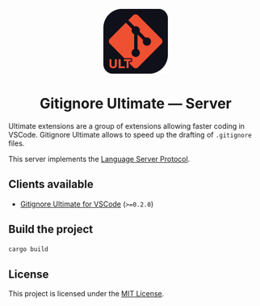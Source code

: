 <p align="center">
    <img width="128" height="128" src="./assets/gitignore-ultimate-icon-1024.png" />
</p>
<h1 align="center">Gitignore Ultimate — Server</h1>

Ultimate extensions are a group of extensions allowing faster coding in VSCode. Gitignore Ultimate allows to speed up
the drafting of `.gitignore` files.

This server implements the [Language Server Protocol](https://microsoft.github.io/language-server-protocol/).

## Clients available

* [Gitignore Ultimate for VSCode](https://github.com/quentinguidee/gitignore-ultimate-vscode) (`>=0.2.0`)

## Build the project

```bash
cargo build 
```

## License

This project is licensed under the [MIT License](./LICENSE.md).
